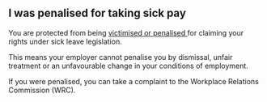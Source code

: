 ##  I was penalised for taking sick pay

You are protected from being [ victimised or penalised
](/en/employment/enforcement-and-redress/victimisation-at-work/) for claiming
your rights under sick leave legislation.

This means your employer cannot penalise you by dismissal, unfair treatment or
an unfavourable change in your conditions of employment.

If you were penalised, you can take a complaint to the Workplace Relations
Commission (WRC).
